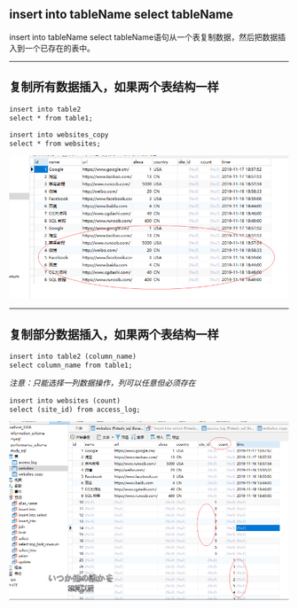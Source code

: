 ## insert into tableName select tableName

insert into tableName select tableName语句从一个表复制数据，然后把数据插入到一个已存在的表中。

---
## 复制所有数据插入，如果两个表结构一样
```MySql
insert into table2
select * from table1;
```
```MySql
insert into websites_copy
select * from websites;
```
<img src='./img/insert_into_all.png' />

---
## 复制部分数据插入，如果两个表结构一样
```MySql
insert into table2 (column_name)
select column_name from table1;
```
*注意：只能选择一列数据操作，列可以任意但必须存在*
```MySql
insert into websites (count)
select (site_id) from access_log;
```
<img src='./img/insert_into_select_one.png' />
